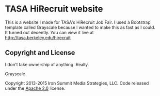# TASA HiRecruit website
This is a website I made for TASA's HiRecruit Job Fair. I used a Bootstrap template called Grayscale because I wanted to make this as fast as I could. It turned out decently. You can view it live at http://tasa.berkeley.edu/hirecruit


## Copyright and License

I don't take ownership of anything. Really.

Grayscale

Copyright 2013-2015 Iron Summit Media Strategies, LLC. Code released under the [Apache 2.0](https://github.com/IronSummitMedia/startbootstrap-grayscale/blob/gh-pages/LICENSE) license.
